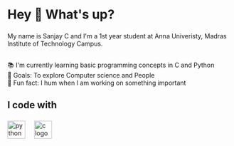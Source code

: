 <h1 align="left">Hey 👋 What's up?</h1>

###

<p align="left">My name is  Sanjay C and I'm a 1st year student at Anna Univeristy, Madras Institute of Technology Campus.</p>

###

<h2 align="left"></h2>

###

<p align="left">📚 I'm currently learning basic programming concepts in C and Python<br>🎯 Goals: To explore Computer science and People<br>🎲 Fun fact: I hum when I am working on something important</p>

###

<h2 align="left">I code with</h2>

###

<div align="left">
  <img src="https://cdn.jsdelivr.net/gh/devicons/devicon/icons/python/python-original.svg" height="40" alt="python logo"  />
  <img width="12" />
  <img src="https://cdn.jsdelivr.net/gh/devicons/devicon/icons/c/c-original.svg" height="40" alt="c logo"  />
</div>

###
